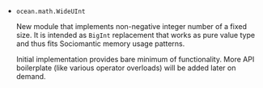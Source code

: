 * `ocean.math.WideUInt`

  New module that implements non-negative integer number of a fixed size. It is
  intended as `BigInt` replacement that works as pure value type and thus fits
  Sociomantic memory usage patterns.

  Initial implementation provides bare minimum of functionality. More API
  boilerplate (like various operator overloads) will be added later on demand.
